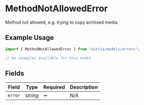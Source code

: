 # MethodNotAllowedError

Method not allowed, e.g. trying to copy archived media.

## Example Usage

```typescript
import { MethodNotAllowedError } from "wistia/models/errors";

// No examples available for this model
```

## Fields

| Field              | Type               | Required           | Description        |
| ------------------ | ------------------ | ------------------ | ------------------ |
| `error`            | *string*           | :heavy_minus_sign: | N/A                |